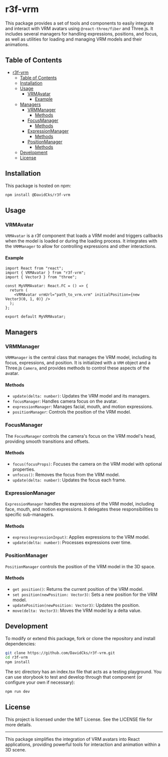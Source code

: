 # r3f-vrm

This package provides a set of tools and components to easily integrate and interact with VRM avatars using `@react-three/fiber` and Three.js. It includes several managers for handling expressions, positions, and focus, as well as utilities for loading and managing VRM models and their animations.

## Table of Contents

- [r3f-vrm](#r3f-vrm)
  - [Table of Contents](#table-of-contents)
  - [Installation](#installation)
  - [Usage](#usage)
    - [VRMAvatar](#vrmavatar)
      - [Example](#example)
  - [Managers](#managers)
    - [VRMManager](#vrmmanager)
      - [Methods](#methods)
    - [FocusManager](#focusmanager)
      - [Methods](#methods-1)
    - [ExpressionManager](#expressionmanager)
      - [Methods](#methods-2)
    - [PositionManager](#positionmanager)
      - [Methods](#methods-3)
  - [Development](#development)
  - [License](#license)

## Installation

This package is hosted on npm:

```bash
npm install @DavidCks/r3f-vrm
```

## Usage

### VRMAvatar

`VRMAvatar` is a r3f component that loads a VRM model and triggers callbacks when the model is loaded or during the loading process. It integrates with the `VRMManager` to allow for controlling expressions and other interactions.

#### Example

```tsx
import React from "react";
import { VRMAvatar } from "r3f-vrm";
import { Vector3 } from "three";

const MyVRMAvatar: React.FC = () => {
  return (
    <VRMAvatar vrmUrl="path_to_vrm.vrm" initialPosition={new Vector3(0, 1, 0)} />
  );
};

export default MyVRMAvatar;
```

## Managers

### VRMManager

`VRMManager` is the central class that manages the VRM model, including its focus, expressions, and position. It is initialized with a `VRM` object and a Three.js `Camera`, and provides methods to control these aspects of the avatar.

#### Methods

- `update(delta: number)`: Updates the VRM model and its managers.
- `focusManager`: Handles camera focus on the avatar.
- `expressionManager`: Manages facial, mouth, and motion expressions.
- `positionManager`: Controls the position of the VRM model.

### FocusManager

The `FocusManager` controls the camera's focus on the VRM model's head, providing smooth transitions and offsets.

#### Methods

- `focus(focusProps)`: Focuses the camera on the VRM model with optional properties.
- `unfocus()`: Removes the focus from the VRM model.
- `update(delta: number)`: Updates the focus each frame.

### ExpressionManager

`ExpressionManager` handles the expressions of the VRM model, including face, mouth, and motion expressions. It delegates these responsibilities to specific sub-managers.

#### Methods

- `express(expressionInput)`: Applies expressions to the VRM model.
- `update(delta: number)`: Processes expressions over time.

### PositionManager

`PositionManager` controls the position of the VRM model in the 3D space.

#### Methods

- `get position()`: Returns the current position of the VRM model.
- `set position(newPosition: Vector3)`: Sets a new position for the VRM model.
- `updatePosition(newPosition: Vector3)`: Updates the position.
- `move(delta: Vector3)`: Moves the VRM model by a delta value.

## Development

To modify or extend this package, fork or clone the repository and install dependencies:

```bash
git clone https://github.com/DavidCks/r3f-vrm.git
cd r3f-vrm
npm install
```

The src directory has an index.tsx file that acts as a testing playground. You can use storybook to test and develop through that component (or configure your own if necessary):

```bash
npm run dev
```

## License

This project is licensed under the MIT License. See the LICENSE file for more details.

---

This package simplifies the integration of VRM avatars into React applications, providing powerful tools for interaction and animation within a 3D scene.
